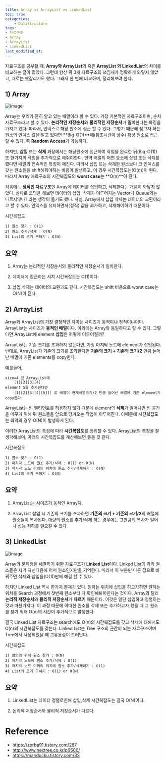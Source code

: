 ```yaml
---
title: Array vs ArrayList vs LinkedList
toc: true
categories:	
    - DataStructure
tags:
- 자료구조
- Array
- ArrayList
- LinkedList
last_modified_at:
---
```






자료구조를 공부할 때, **Array와 ArrayList**의 혹은 **ArrayList 와 LinkedList**의 차이를 비교하는 글이 많았다. 그런데 항상 위 3개 자료구조의 쓰임새가 명확하게 와닿지 않았고, 때로는 헷갈리기도 했다. 그래서 한 번에 비교하며, 정리해보려 한다.



## 1) Array

![image](https://user-images.githubusercontent.com/49560745/103251594-a3758780-49bc-11eb-9b5e-365288cd3c6a.png)

Array는 우리가 흔히 알고 있는 배열이라 할 수 있다. 가장 기본적인 자료구조이며, 순차자료구조라고 할 수 있다. **논리적인 저장순서**와 **물리적인 저장순서**가 **일치**한다는 특징을 가지고 있다. 따라서, 인덱스로 해당 원소에 접근 할 수 있다. 그렇기 때문에 찾고자 하는 원소의 인덱스 값을 알고 있다면 **Big-O(1)**에(참조시간이 상수) 해당 원소로 접근할 수 있다. 즉 **Random Access**가 가능하다.

하지만, **삽입** 또는 **삭제** 과정에서는 해당원소에 접근하여 작업을 완료한 뒤(Big-O(1)) 또 한가지의 작업을 추가적으로 해줘야한다. 만약 배열의 어떤 요소에 삽입 또는 삭제를 했다면 배열의 연속적인 특징이 깨진다. 따라서 삽입 또는 삭제한 원소보다 크 인덱스를 갖는 원소들을 shift해줘야하는 비용이 발생하고, 이 경우 시간복잡도는(O(n))이 된다. 따라서 Array 자료구조의 시간복잡도의 **worst case**는 **O(n)**이 된다.

처음에는 **정적인 자료구조**인 Array에 데이터를 삽입하고, 삭제한다는 개념이 와닿지 않았다. 실제로 코딩을 해보면 데이터의 삽입, 삭제가 이루어지는 Vector나 Queue와는 다르지않나? 라는 생각이 들기도 했다. 사실, Array에서 삽입 삭제는 데이터의 교환이라고 할 수 있다. 인덱스를 유지하면서(정적) 값을 추가하고, 삭제해야하기 때문이다. 

시간복잡도

```
1) 원소 찾기 : O(1)
2) 원소 추가/삭제 : O(N)
4) List의 크기 구하기 : O(N)
```



## 요약

1) Array는 논리적인 저장순서와 물리적인 저장순서가 일치한다.

2) 데이터에 접근하는 서치 시간복잡도는 O(1)이다.

3) 삽입,삭제는 데이터의 교환과도 같다. 시간복잡도는 shift 비용으로 worst case는 O(N)이 된다.



## 2) ArrayList

Array와 ArrayList의 가장 결정적인 차이는 사이즈가 동적이냐 정적이냐이다. ArrayList는 사이즈가 **동적인 배열**이다. 이외에는 Array와 동일하다고 할 수 있다. 그렇다면 ArrayList에 element **삽입**은 어떻게 이루어질까?

ArrayList는 기존 크기를 초과하지 않는다면, 가장 마지막 노드에 element가 삽입된다. 반대로, ArrayList가 기존의 크기를 초과한다면 **기존의 크기 + 기존의 크기/2** 만큼 늘어난 배열에 기존 elements를 copy한다. 

예를들어,

```
size=4 인 ArrayList에 
	[1][2][3][4]
element 5를 추가한다면
	[1][2][3][4][5][] 로 배열이 현재배열크기/2 만큼 늘어난 배열에 기존 element가 copy된다.
```

ArrayList는 빈 엘리먼트를 허용하지 않기 떄문에 element의 **삭제**가 일어나면 빈 공간을 메꾸기 위해 뒤 원소들을 앞으로 당겨오는 작업이 이루어진다. 이때문에 시간복잡도는 최악의 경우 O(N)이 발생하게 된다.

이러한 ArrayList의 특성에 따라 **시간복잡도**를 정리할 수 있다. ArrayList의 특징을 잘 생각해보며, 아래의 시간복잡도를 계산해보면 좋을 것 같다.

시간복잡도

```
1) 원소 찾기 : O(1)
2) 마지막 노드에 원소 추가/삭제 : O(1) or O(N)
3) 마지막 노드 이외의 위치에 원소 추가/삭제하기 : O(N)
4) List의 크기 구하기 : O(N)
```



## 요약

1) ArrayList는 사이즈가 동적인 Array다.

2) ArrayList 삽입 시 기존의 크기를 초과하면 **기존의 크기 + 기존의 크기/2**의 배열에 원소들이 복사된다. 대량의 원소를 추가/삭제 하는 경우에는 그만큼의 복사가 일어나 성능 저하를 일으킬 수 있다. 



## 3) LinkedList

![image](https://user-images.githubusercontent.com/49560745/103252274-74ace080-49bf-11eb-9279-d9115869c4d0.png)

Array의 문제점을 해결하기 위한 자료구조가 **Linked List**이다. Linked List의 각각 원소들은 자기 자신다음에 어떠 원소인지만을 기억한다. 따라서 이 부분만 다른 값으로 바꿔주면 삭제와 삽입을(O(1))만에 해결 할 수 있다.

하지만 Linked List 역시 한가지 문제가 있다. 원하는 위치에 삽입을 하고자하면 원하는 위치를 Search 과정에서 첫번째 원소부터 다 확인해봐야한다는 것이다. Array와 달리 **논리적 저장순서**와 **물리적 저장순서**가 **다르기** 때문이다. 이것은 일단 삽입하고 정렬하는것과 마찬가지다. 이 과정 때문에 어떠한 원소를 삭제 또는 추가하고자 했을 때 그 원소를 찾기 위해 O(n)의 시간이 추가적으로 발생한다.

결국 Linked List 자료구조는 search에도 O(n)의 시간복잡도를 갖고 삭제에 대해서도 O(n)의 시간복잡도를 갖는다. Linked List는 Tree 구조의 근간이 되는 자료구조이며 Tree에서 사용되었을 때 그유용성이 드러난다.

시간복잡도

```
1) 임의의 위치 원소 찾기 : O(N)
2) 마지막 노드에 원소 추가/삭제 : O(1)
3) 마지막 노드 이외의 위치에 원소 추가/삭제하기 : O(1)
4) List의 크기 구하기 : O(1) or O(N)
```



## 요약

1) LinkedList는 데이터 정렬로인해 삽입,삭제 시간복잡도는 결국 O(N)이다.

2) 논리적 저장순서와 물리적 저장순서가 다르다.

# Reference

-  https://zorba91.tistory.com/287
- http://www.nextree.co.kr/p6506/
- https://manducku.tistory.com/33

